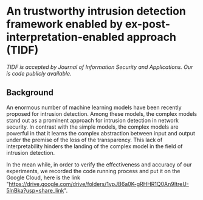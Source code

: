 # An trustworthy intrusion detection framework enabled by ex-post-interpretation-enabled approach (TIDF)
*TIDF is accepted by Journal of Information Security and Applications. Our is code publicly available.*
## Background  
An enormous number of machine learning models have been recently proposed for intrusion detection. Among these models, the complex models stand out as a prominent approach for intrusion detection in network security. In contrast with the simple models, the complex models are powerful in that it learns the complex abstraction between input and output under the premise of the loss of the transparency. This lack of interpretability hinders the landing of the complex model in the field of intrusion detection.


In the mean while, in order to verify the effectiveness and accuracy of our experiments, we recorded the code running process and put it on the Google Cloud, here is the link "https://drive.google.com/drive/folders/1ypJB6a0K-gRHHR1Q0An9ItreU-5lnBka?usp=share_link".
